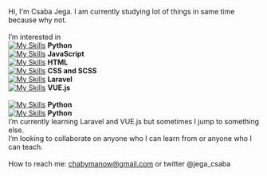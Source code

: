 Hi, I'm Csaba Jega. I am currently studying lot of things in same time because why not.<br /><br />
I’m interested in <br />
[![My Skills](https://skills.thijs.gg/icons?i=python)](https://skills.thijs.gg) **Python**<br />
[![My Skills](https://skills.thijs.gg/icons?i=javascript)](https://skills.thijs.gg) **JavaScript**<br />
[![My Skills](https://skills.thijs.gg/icons?i=html)](https://skills.thijs.gg) **HTML**<br />
[![My Skills](https://skills.thijs.gg/icons?i=css)](https://skills.thijs.gg) **CSS and SCSS**<br />
[![My Skills](https://skills.thijs.gg/icons?i=laravel)](https://skills.thijs.gg) **Laravel**<br />
[![My Skills](https://skills.thijs.gg/icons?i=vue)](https://skills.thijs.gg) **VUE.js**<br /><br />
[![My Skills](https://skills.thijs.gg/icons?i=react)](https://skills.thijs.gg) **Python**<br />
[![My Skills](https://skills.thijs.gg/icons?i=nextjs)](https://skills.thijs.gg) **Python**<br />
I’m currently learning Laravel and VUE.js but sometimes I jump to something else.<br />
I’m looking to collaborate on anyone who I can learn from or anyone who I can teach.<br /><br />
How to reach me: chabymanow@gmail.com or twitter @jega_csaba

<!---
chabymanow/chabymanow is a ✨ special ✨ repository because its `README.md` (this file) appears on your GitHub profile.
You can click the Preview link to take a look at your changes.
--->

